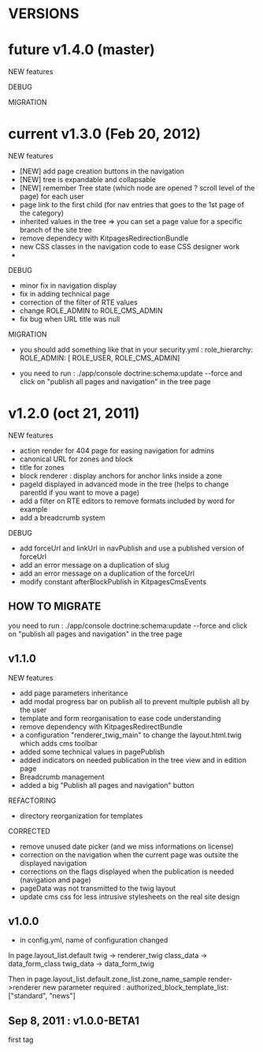 VERSIONS
========

future v1.4.0 (master)
=====================
NEW features

DEBUG

MIGRATION

current v1.3.0 (Feb 20, 2012)
=============================

NEW features
* [NEW] add page creation buttons in the navigation
* [NEW] tree is expandable and collapsable
* [NEW] remember Tree state (which node are opened ? scroll level of the page) for each user
* page link to the first child (for nav entries that goes to the 1st page of the category)
* inherited values in the tree => you can set a page value for a specific branch of the site tree
* remove dependecy with KitpagesRedirectionBundle
* new CSS classes in the navigation code to ease CSS designer work
*

DEBUG
* minor fix in navigation display
* fix in adding technical page
* correction of the filter of RTE values
* change ROLE_ADMIN to ROLE_CMS_ADMIN
* fix bug when URL title was null

MIGRATION
* you should add something like that in your security.yml :
    role_hierarchy:
        ROLE_ADMIN: [ ROLE_USER, ROLE_CMS_ADMIN]

* you need to run : ./app/console doctrine:schema:update --force
and click on "publish all pages and navigation" in the tree page


v1.2.0 (oct 21, 2011)
=====================
NEW features
* action render for 404 page for easing navigation for admins
* canonical URL for zones and block
* title for zones
* block renderer : display anchors for anchor links inside a zone
* pageId displayed in advanced mode in the tree (helps to change parentId if you want to move a page)
* add a filter on RTE editors to remove formats included by word for example
* add a breadcrumb system

DEBUG
* add forceUrl and linkUrl in navPublish and use a published version of forceUrl
* add an error message on a duplication of slug
* add an error message on a duplication of the forceUrl
* modify constant afterBlockPublish in KitpagesCmsEvents

HOW TO MIGRATE
--------------
you need to run : ./app/console doctrine:schema:update --force
and click on "publish all pages and navigation" in the tree page

v1.1.0
------
NEW features
* add page parameters inheritance
* add modal progress bar on publish all to prevent multiple publish all by the user
* template and form reorganisation to ease code understanding
* remove dependency with KitpagesRedirectBundle
* a configuration "renderer_twig_main" to change the layout.html.twig which adds cms toolbar
* added some technical values in pagePublish
* added indicators on needed publication in the tree view and in edition page
* Breadcrumb management
* added a big "Publish all pages and navigation" button

REFACTORING
* directory reorganization for templates

CORRECTED
* remove unused date picker (and we miss informations on license)
* correction on the navigation when the current page was outsite the displayed navigation
* corrections on the flags displayed when the publication is needed (navigation and page)
* pageData was not transmitted to the twig layout
* update cms css for less intrusive stylesheets on the real site design

v1.0.0
------
* in config.yml, name of configuration changed

In page.layout_list.default
    twig -> renderer_twig
    class_data -> data_form_class
    twig_data -> data_form_twig

Then in page.layout_list.default.zone_list.zone_name_sample
    render->renderer
    new parameter required : authorized_block_template_list: ["standard", "news"]


Sep 8, 2011 : v1.0.0-BETA1
---------------------------
first tag



